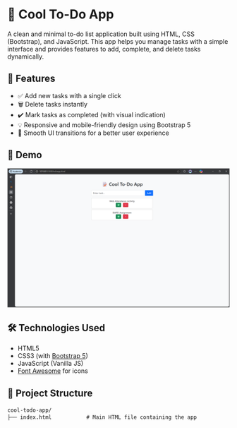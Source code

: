 # 📝 Cool To-Do App

A clean and minimal to-do list application built using HTML, CSS (Bootstrap), and JavaScript. This app helps you manage tasks with a simple interface and provides features to add, complete, and delete tasks dynamically.

## 🚀 Features

- ✅ Add new tasks with a single click
- 🗑️ Delete tasks instantly
- ✔️ Mark tasks as completed (with visual indication)
- 💡 Responsive and mobile-friendly design using Bootstrap 5
- 🎨 Smooth UI transitions for a better user experience

## 📸 Demo
![Screenshot](screenshot.png)

## 🛠️ Technologies Used

- HTML5
- CSS3 (with [Bootstrap 5](https://getbootstrap.com/))
- JavaScript (Vanilla JS)
- [Font Awesome](https://fontawesome.com/) for icons

## 📂 Project Structure

```plaintext
cool-todo-app/
├── index.html           # Main HTML file containing the app
